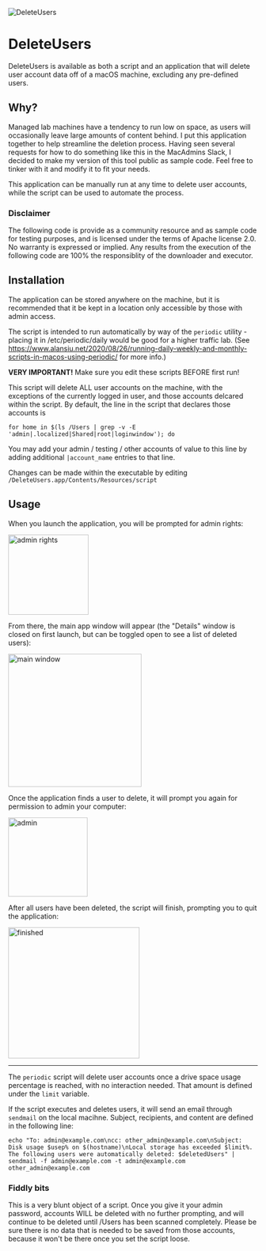 ![DeleteUsers](https://github.com/zaren/DeleteUsers/assets/2085312/68b7a31e-24ff-4de0-9a1e-e30d01573529)
# DeleteUsers

DeleteUsers is available as both a script and an application that will delete user account data off of a macOS machine, excluding any pre-defined users.

## Why?

Managed lab machines have a tendency to run low on space, as users will occasionally leave large amounts of content behind. I put this application together to help streamline the deletion process. Having seen several requests for how to do something like this in the MacAdmins Slack, I decided to make my version of this tool public as sample code. Feel free to tinker with it and modify it to fit your needs. 

This application can be manually run at any time to delete user accounts, while the script can be used to automate the process.

### Disclaimer

The following code is provide as a community resource and as sample code for testing purposes, and is licensed under the terms of Apache license 2.0. No warranty is expressed or implied. Any results from the execution of the following code are 100% the responsiblity of the downloader and executor.

## Installation

The application can be stored anywhere on the machine, but it is recommended that it be kept in a location only accessible by those with admin access. 

The script is intended to run automatically by way of the `periodic` utility - placing it in /etc/periodic/daily would be good for a higher traffic lab. (See https://www.alansiu.net/2020/08/26/running-daily-weekly-and-monthly-scripts-in-macos-using-periodic/ for more info.)

**VERY IMPORTANT!** Make sure you edit these scripts BEFORE first run! 

This script will delete ALL user accounts on the machine, with the exceptions of the currently logged in user, and those accounts delcared within the script. By default, the line in the script that declares those accounts is

`for home in $(ls /Users | grep -v -E 'admin|.localized|Shared|root|loginwindow'); do`

You may add your admin / testing / other accounts of value to this line by adding additional `|account_name` entries to that line.

Changes can be made within the executable by editing `/DeleteUsers.app/Contents/Resources/script`

## Usage

When you launch the application, you will be prompted for admin rights:

<img width="162" alt="admin rights" src="https://github.com/zaren/DeleteUsers/assets/2085312/d0a744c3-e1c8-48bd-a90a-65371fc54cc3">

From there, the main app window will appear (the "Details" window is closed on first launch, but can be toggled open to see a list of deleted users):

<img width="269" alt="main window" src="https://github.com/zaren/DeleteUsers/assets/2085312/4f30cd1d-9f17-4728-a05e-accf26aecbc4">

Once the application finds a user to delete, it will prompt you again for permission to admin your computer:

<img width="160" alt="admin" src="https://github.com/zaren/DeleteUsers/assets/2085312/d53176a4-a029-4b00-967d-b56972074797">

After all users have been deleted, the script will finish, prompting you to quit the application:

<img width="265" alt="finished" src="https://github.com/zaren/DeleteUsers/assets/2085312/86340a91-c914-4b29-bdde-733cafe50fd0">

----- 

The `periodic` script will delete user accounts once a drive space usage percentage is reached, with no interaction needed. That amount is defined under the `limit` variable. 

If the script executes and deletes users, it will send an email through `sendmail` on the local macihne. Subject, recipients, and content are defined in the following line:

`echo "To: admin@example.com\ncc: other_admin@example.com\nSubject: Disk usage $usep% on $(hostname)\nLocal storage has exceeded $limit%. The following users were automatically deleted: $deletedUsers" | sendmail -f admin@example.com -t admin@example.com other_admin@example.com`

### Fiddly bits

This is a very blunt object of a script. Once you give it your admin password, accounts WILL be deleted with no further prompting, and will continue to be deleted until /Users has been scanned completely. Please be sure there is no data that is needed to be saved from those accounts, because it won't be there once you set the script loose.
